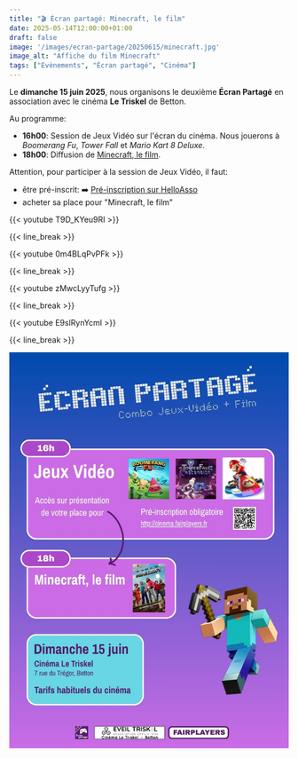 ```yaml
---
title: "🎬 Écran partagé: Minecraft, le film"
date: 2025-05-14T12:00:00+01:00
draft: false
image: '/images/ecran-partage/20250615/minecraft.jpg'
image_alt: "Affiche du film Minecraft"
tags: ["Evènements", "Écran partagé", "Cinéma"]
---
```


Le **dimanche 15 juin 2025**, nous organisons le deuxième **Écran Partagé** en association avec le cinéma **Le Triskel** de Betton.

<!--more-->

Au programme:

- **16h00**: Session de Jeux Vidéo sur l'écran du cinéma. Nous jouerons à *Boomerang Fu*, *Tower Fall* et *Mario Kart 8 Deluxe*.
- **18h00**: Diffusion de [Minecraft, le film](https://www.allocine.fr/film/fichefilm_gen_cfilm=227463.html).

Attention, pour participer à la session de Jeux Vidéo, il faut:
- être pré-inscrit: ➡️ [Pré-inscription sur HelloAsso](https://www.helloasso.com/associations/fairplayers/evenements/ecran-partage-jeux-video-avant-minecraft-le-film)
- acheter sa place pour "Minecraft, le film"

{{< youtube T9D_KYeu9RI >}}

{{< line_break >}}

{{< youtube 0m4BLqPvPFk >}}

{{< line_break >}}

{{< youtube zMwcLyyTufg >}}

{{< line_break >}}

{{< youtube E9slRynYcmI >}}

{{< line_break >}}

![Affiche](/images/ecran-partage/20250615/flyer.jpg)
